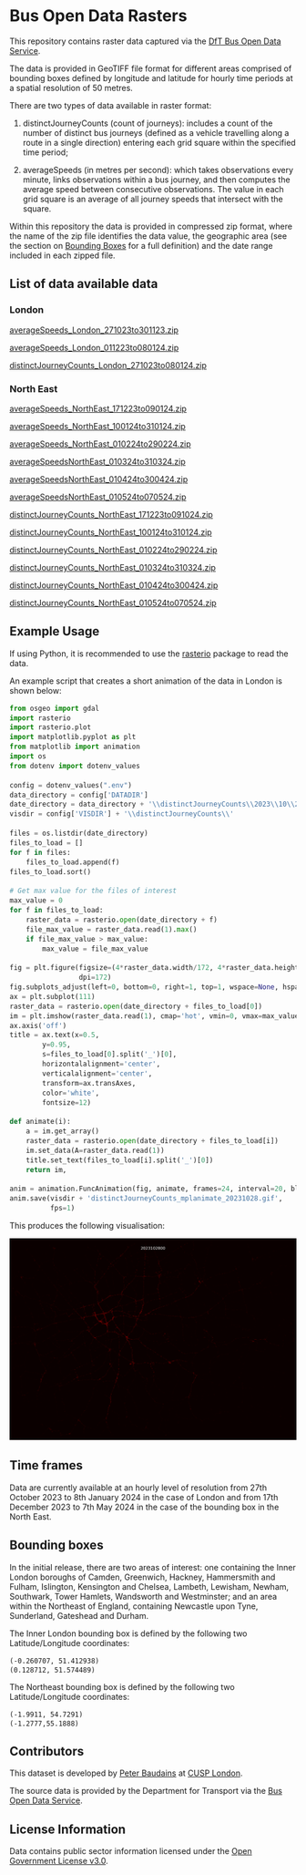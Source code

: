 # Bus Open Data Rasters

This repository contains raster data captured via the [DfT Bus Open Data Service](https://www.bus-data.dft.gov.uk/).

The data is provided in GeoTIFF file format for different areas comprised of bounding boxes defined by longitude and latitude for hourly time periods at a spatial resolution of 50 metres.

There are two types of data available in raster format:

1. distinctJourneyCounts (count of journeys): includes a count of the number of distinct bus journeys (defined as a vehicle travelling along a route in a single direction) entering each grid square within the specified time period;

2. averageSpeeds (in metres per second): which takes observations every minute, links observations within a bus journey, and then computes the average speed between consecutive observations. The value in each grid square is an average of all journey speeds that intersect with the square.

Within this repository the data is provided in compressed zip format, where the name of the zip file identifies the data value, the geographic area (see the section on [Bounding Boxes](#bounding-boxes) for a full definition) and the date range included in each zipped file.

## List of data available data

### London

[averageSpeeds_London_271023to301123.zip](data/London/averageSpeeds_London_271023to301123.zip)

[averageSpeeds_London_011223to080124.zip](data/London/averageSpeeds_London_011223to080124.zip)

[distinctJourneyCounts_London_271023to080124.zip](data/London/distinctJourneyCounts_London_271023to080124.zip)

### North East

[averageSpeeds_NorthEast_171223to090124.zip](data/NorthEast/averageSpeeds_NorthEast_171223to090124.zip)

[averageSpeeds_NorthEast_100124to310124.zip](data/NorthEast/averageSpeeds_NorthEast_100124to310124.zip)

[averageSpeeds_NorthEast_010224to290224.zip](data/NorthEast/averageSpeeds_NorthEast_010224to290224.zip)

[averageSpeedsNorthEast_010324to310324.zip](data/NorthEast/averageSpeeds_NorthEast_010324to310324.zip)

[averageSpeedsNorthEast_010424to300424.zip](data/NorthEast/averageSpeeds_NorthEast_010424to300424.zip)

[averageSpeedsNorthEast_010524to070524.zip](data/NorthEast/averageSpeeds_NorthEast_010524to070524.zip)

[distinctJourneyCounts_NorthEast_171223to091024.zip](data/NorthEast/distinctJourneyCounts_NorthEast_171223to091224.zip)

[distinctJourneyCounts_NorthEast_100124to310124.zip](data/NorthEast/distinctJourneyCounts_NorthEast_100124to310124.zip)

[distinctJourneyCounts_NorthEast_010224to290224.zip](data/NorthEast/distinctJourneyCounts_NorthEast_010224to290224.zip)

[distinctJourneyCounts_NorthEast_010324to310324.zip](data/NorthEast/distinctJourneyCounts_NorthEast_010324to310324.zip)

[distinctJourneyCounts_NorthEast_010424to300424.zip](data/NorthEast/distinctJourneyCounts_NorthEast_010424to300424.zip)

[distinctJourneyCounts_NorthEast_010524to070524.zip](data/NorthEast/distinctJourneyCounts_NorthEast_010524to070524.zip)

## Example Usage

If using Python, it is recommended to use the [rasterio](https://rasterio.readthedocs.io/en/stable/) package to read the data.

An example script that creates a short animation of the data in London is shown below:

```python
from osgeo import gdal
import rasterio
import rasterio.plot
import matplotlib.pyplot as plt
from matplotlib import animation
import os
from dotenv import dotenv_values

config = dotenv_values(".env")
data_directory = config['DATADIR']
date_directory = data_directory + '\\distinctJourneyCounts\\2023\\10\\28\\'
visdir = config['VISDIR'] + '\\distinctJourneyCounts\\'

files = os.listdir(date_directory)
files_to_load = []
for f in files:
    files_to_load.append(f)
files_to_load.sort()

# Get max value for the files of interest
max_value = 0
for f in files_to_load:
    raster_data = rasterio.open(date_directory + f)
    file_max_value = raster_data.read(1).max()
    if file_max_value > max_value:
        max_value = file_max_value

fig = plt.figure(figsize=(4*raster_data.width/172, 4*raster_data.height/172),
                 dpi=172)
fig.subplots_adjust(left=0, bottom=0, right=1, top=1, wspace=None, hspace=None)
ax = plt.subplot(111)
raster_data = rasterio.open(date_directory + files_to_load[0])
im = plt.imshow(raster_data.read(1), cmap='hot', vmin=0, vmax=max_value)
ax.axis('off')
title = ax.text(x=0.5,
        y=0.95,
        s=files_to_load[0].split('_')[0],
        horizontalalignment='center',
        verticalalignment='center',
        transform=ax.transAxes,
        color='white',
        fontsize=12)

def animate(i):
    a = im.get_array()
    raster_data = rasterio.open(date_directory + files_to_load[i])
    im.set_data(A=raster_data.read(1))
    title.set_text(files_to_load[i].split('_')[0])
    return im,

anim = animation.FuncAnimation(fig, animate, frames=24, interval=20, blit=True)
anim.save(visdir + 'distinctJourneyCounts_mplanimate_20231028.gif',
          fps=1)
```

This produces the following visualisation:

![Example visualisation of bus open data rasters](examples/distinctJourneyCounts_mplanimate_20231028.gif)

## Time frames

Data are currently available at an hourly level of resolution from 27th October 2023 to 8th January 2024 in the case of London and from 17th December 2023 to 7th May 2024 in the case of the bounding box in the North East.

## Bounding boxes

In the initial release, there are two areas of interest: one containing the Inner London boroughs of Camden, Greenwich, Hackney, Hammersmith and Fulham, Islington, Kensington and Chelsea, Lambeth, Lewisham, Newham, Southwark, Tower Hamlets, Wandsworth and Westminster; and an area within the Northeast of England, containing Newcastle upon Tyne, Sunderland, Gateshead and Durham.

The Inner London bounding box is defined by the following two Latitude/Longitude coordinates:

```
(-0.260707, 51.412938)
(0.128712, 51.574489)
```

The Northeast bounding box is defined by the following two Latitude/Longitude coordinates:

```
(-1.9911, 54.7291)
(-1.2777,55.1888)
```

## Contributors

This dataset is developed by [Peter Baudains](https://github.com/peterbaudains) at [CUSP London](https://cusplondon.ac.uk/).

The source data is provided by the Department for Transport via the [Bus Open Data Service](https://www.bus-data.dft.gov.uk/).

## License Information

Data contains public sector information licensed under the [Open Government License v3.0](https://www.nationalarchives.gov.uk/doc/open-government-licence/version/3/).
